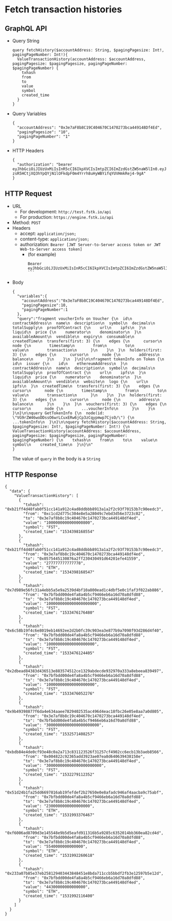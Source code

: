 
# Fetch transaction histories

## GraphQL API
- Query String
  ```
  query fetchHistory($accountAddress: String, $pagingPagesize: Int!, pagingPageNumber: Int!){
    ValueTransactionHistory(accountAddress: $accountAddress, pagingPagesize: $pagingPagesize, pagingPageNumber: $pagingPageNumber) {
      txhash
      from
      to
      value
      symbol
      created_time
    }
  }
  ```


- Query Variables
  ```
  {
    "accountAddress": "0x3e7aF8b8C19C404670C1470273bca449148Df4Ed",
    "pagingPagesize": "10",
    "pagingPageNumber": "1"
  }
  ```

- HTTP Headers
  ```
  {
    "authorization": "bearer eyJhbGciOiJIUzUxMiIsInR5cCI6IkpXVCIsImtpZCI6ImZzdGstZW5naW5lIn0.eyJ1aWQiOiLDr1xiw73Ch8KDSFx1MDAxMcOowo5awrvCqsOAXHUwMDAywrwmIiwiaWF0IjoxNTM4NTYyODAyLCJleHAiOjE1Mzg2NDkyMDIsImF1ZCI6InVybjpmc3RrOmVuZ2luZSIsImlzcyI6InVybjpmc3RrOmVuZ2luZSIsInN1YiI6InVybjpmc3RrOmVuZ2luZTphY2Nlc3NfdG9rZW4ifQ.sGfxYe16aRx_vmvzlRps_gcyTeQD-zsR5HCtjXQ3hYpQYjN1lOFkdpF0m4Yrrh8uHyWBYifqYUVHmkRej4-9gA"
  }
  ```

## HTTP Request
- URL
  - For development: `http://test.fstk.io/api`
  - For production: `https://engine.fstk.io/api`
- Method: `POST`
- Headers
  - accept: `application/json;`
  - content-type: `application/json;`
  - authorization: `Bearer [JWT Server-to-Server access token or JWT Web-to-Server access token]`
    - (for example)
      ```
      Bearer eyJhbGciOiJIUzUxMiIsInR5cCI6IkpXVCIsImtpZCI6ImZzdGstZW5naW5lIn0.eyJ1aWQiOiLDr1xiw73Ch8KDSFx1MDAxMcOowo5awrvCqsOAXHUwMDAywrwmIiwiaWF0IjoxNTM4NzA5MDM2LCJleHAiOjE1Mzg3OTU0MzYsImF1ZCI6InVybjpmc3RrOmVuZ2luZSIsImlzcyI6InVybjpmc3RrOmVuZ2luZSIsInN1YiI6InVybjpmc3RrOmVuZ2luZTphY2Nlc3NfdG9rZW4ifQ.msJZ61FHIkKtjUpDs4sx1Kk1rb9vdhus3ntUDj6rHNmsygiHTgOEMQFJMtVqtWqkNgrtRgGpngq8Rf47xTT53g      ```
- Body
  ```
  {  
    "variables":{  
      "accountAddress":"0x3e7aF8b8C19C404670C1470273bca449148Df4Ed",
      "pagingPagesize":10,
      "pagingPageNumber":1
    },
    "query":"fragment voucherInfo on Voucher {\n  id\n  contractAddress\n  name\n  description\n  symbol\n  decimals\n  totalSupply\n  proofOfContract {\n    url\n    ipfs\n  }\n  liquid\n  price {\n    numerator\n    denominator\n  }\n  availableAmount\n  vendible\n  expiry\n  consumable\n  createdTime\n  transfers(first: 3) {\n    edges {\n      cursor\n      node {\n        timestamp\n        from\n        to\n        value\n        transaction\n      }\n    }\n  }\n  holders(first: 3) {\n    edges {\n      cursor\n      node {\n        address\n        balance\n      }\n    }\n  }\n}\n\nfragment tokenInfo on Token {\n  id\n  issuer {\n    id\n    ethereumAddress\n  }\n  contractAddress\n  name\n  description\n  symbol\n  decimals\n  totalSupply\n  proofOfContract {\n    url\n    ipfs\n  }\n  liquid\n  price {\n    numerator\n    denominator\n  }\n  availableAmount\n  vendible\n  website\n  logo {\n    url\n    ipfs\n  }\n  createdTime\n  transfers(first: 3) {\n    edges {\n      cursor\n      node {\n        timestamp\n        from\n        to\n        value\n        transaction\n      }\n    }\n  }\n  holders(first: 3) {\n    edges {\n      cursor\n      node {\n        address\n        balance\n      }\n    }\n  }\n  vouchers(first: 3) {\n    edges {\n      cursor\n      node {\n        ...voucherInfo\n      }\n    }\n  }\n}\n\nquery GetTokenInfo {\n  node(id: \"VG9rZW46woDDssO6wrLCuxERw6jCp3zCqypmwp7CjsO/\") {\n    ...tokenInfo\n  }\n}\n\nquery fetchHistory($accountAddress: String, $pagingPagesize: Int!, $pagingPageNumber: Int!) {\n  ValueTransactionHistory(accountAddress: $accountAddress, pagingPagesize: $pagingPagesize, pagingPageNumber: $pagingPageNumber) {\n    txhash\n    from\n    to\n    value\n    symbol\n    created_time\n  }\n}\n"
  }
  ```
  The value of `query` in the body is a `String`

## HTTP Response
```
{
  "data": {
    "ValueTransactionHistory": [
      {
        "txhash": "0xb21ff4d48fab0f51cc141a912c4ad8ddbbb8913a1a2f2c93f70153b7c90eedc3",
        "from": "0xc1cd2d775c304e8e5a28049c7ebd3d56e3723c02",
        "to": "0x3e7af8b8c19c404670c1470273bca449148df4ed",
        "value": "1000000000000000800",
        "symbol": "FST",
        "created_time": "1534398168554"
      },
      {
        "txhash": "0xb21ff4d48fab0f51cc141a912c4ad8ddbbb8913a1a2f2c93f70153b7c90eedc3",
        "from": "0x3e7af8b8c19c404670c1470273bca449148df4ed",
        "to": "0x0575445130876a2ff230430491d64201efe41559",
        "value": "277777777777778",
        "symbol": "ETH",
        "created_time": "1534398168547"
      },
      {
        "txhash": "0x7d989e56fc31a4ebb5a5e9a2539d4bf10a800ead1c4dbf5e0c1faf3f022ab886",
        "from": "0x7bfbdd00de4fa8a4b5cf9466eb6a16d70a8dfd88",
        "to": "0x3e7af8b8c19c404670c1470273bca449148df4ed",
        "value": "1000000000000000000000",
        "symbol": "FST",
        "created_time": "1533476176480"
      },
      {
        "txhash": "0x6c58b19f4c6e8019eb14692ee2d2b0fc39c903ea3e877b9a7098f93d286d4f40",
        "from": "0x7bfbdd00de4fa8a4b5cf9466eb6a16d70a8dfd88",
        "to": "0x3e7af8b8c19c404670c1470273bca449148df4ed",
        "value": "100000000000000000000",
        "symbol": "FST",
        "created_time": "1533476124405"
      },
      {
        "txhash": "0x2dbead84383d436513e883574512ce1329abdecde932970a333a8ebeea839497",
        "from": "0x7bfbdd00de4fa8a4b5cf9466eb6a16d70a8dfd88",
        "to": "0x3e7af8b8c19c404670c1470273bca449148df4ed",
        "value": "100000000000000000000",
        "symbol": "FST",
        "created_time": "1533476052276"
      },
      {
        "txhash": "0x9b49398877f6da4e634aaee7829402535ac496d4eac18fbc26e05e8aa7a0d805",
        "from": "0x3e7af8b8c19c404670c1470273bca449148df4ed",
        "to": "0x7bfbdd00de4fa8a4b5cf9466eb6a16d70a8dfd88",
        "value": "30000000000000000000000",
        "symbol": "FST",
        "created_time": "1532571408257"
      },
      {
        "txhash": "0xbdb84e4de0cf93e48c0a2a713c831123526f31257cf4902cc6ecb13b3aeb8566",
        "from": "0x004822c92365add3923ae07ea8d640639438158e",
        "to": "0x3e7af8b8c19c404670c1470273bca449148df4ed",
        "value": "300000000000000000000000",
        "symbol": "FST",
        "created_time": "1532279112352"
      },
      {
        "txhash": "0x51d24b1fa25dd6697816ab19fefdef2b27650e0e8afadc946af4aacba9c75abf",
        "from": "0x7bfbdd00de4fa8a4b5cf9466eb6a16d70a8dfd88",
        "to": "0x3e7af8b8c19c404670c1470273bca449148df4ed",
        "value": "2300000000000000000",
        "symbol": "ETH",
        "created_time": "1531993376467"
      },
      {
        "txhash": "0xf6006ad8709d3e145548e9b5d5eafd911316b5a9285c6352014bb360ea82cd4d",
        "from": "0x7bfbdd00de4fa8a4b5cf9466eb6a16d70a8dfd88",
        "to": "0x3e7af8b8c19c404670c1470273bca449148df4ed",
        "value": "5540000000000000",
        "symbol": "ETH",
        "created_time": "1531992260618"
      },
      {
        "txhash": "0x233a07b85e37eb258129403443848451e8bda711ccb5bbdf2fb3e12597b5e12d",
        "from": "0x7bfbdd00de4fa8a4b5cf9466eb6a16d70a8dfd88",
        "to": "0x3e7af8b8c19c404670c1470273bca449148df4ed",
        "value": "44300000000000000",
        "symbol": "ETH",
        "created_time": "1531992116400"
      }
    ]
  }
}
```

